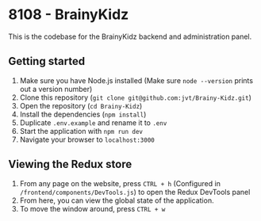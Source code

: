 # 8108 - BrainyKidz

This is the codebase for the BrainyKidz backend and administration panel.

## Getting started

1.  Make sure you have Node.js installed (Make sure `node --version` prints out a version number)
2.  Clone this repository (`git clone git@github.com:jvt/Brainy-Kidz.git`)
3.  Open the repository (`cd Brainy-Kidz`)
4.  Install the dependencies (`npm install`)
5.  Duplicate `.env.example` and rename it to `.env`
6.  Start the application with `npm run dev`
7.  Navigate your browser to `localhost:3000`

## Viewing the Redux store

1.  From any page on the website, press `CTRL + h` (Configured in `/frontend/components/DevTools.js`) to open the Redux DevTools panel
2.  From here, you can view the global state of the application.
3.  To move the window around, press `CTRL + w`
